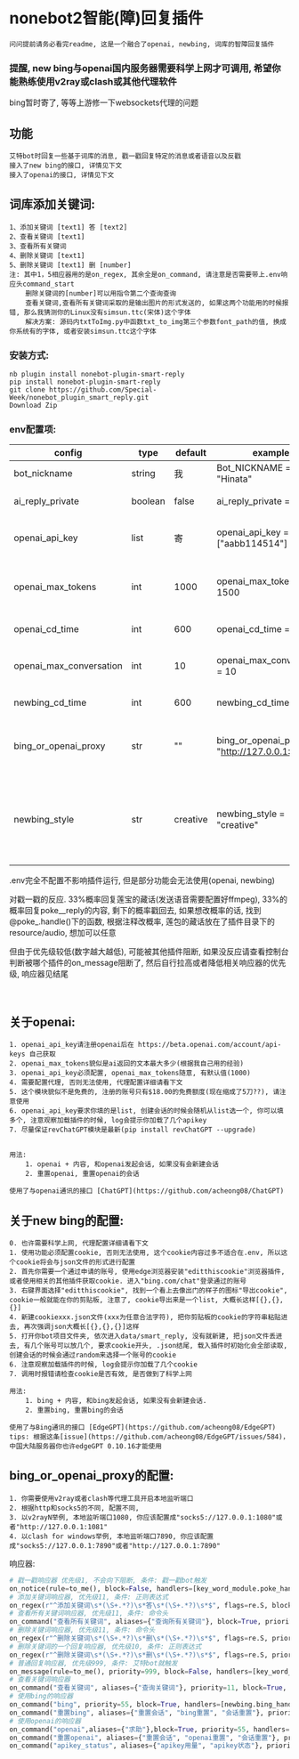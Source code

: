 # nonebot2智能(障)回复插件

    问问提前请务必看完readme, 这是一个融合了openai, newbing, 词库的智障回复插件
    
### 提醒, new bing与openai国内服务器需要科学上网才可调用, 希望你能熟练使用v2ray或clash或其他代理软件

bing暂时寄了, 等等上游修一下websockets代理的问题


## 功能

    艾特bot时回复一些基于词库的消息, 戳一戳回复特定的消息或者语音以及反戳
    接入了new bing的接口, 详情见下文
    接入了openai的接口, 详情见下文

## 词库添加关键词:
	1、添加关键词 [text1] 答 [text2]		 
	2、查看关键词 [text1]
	3、查看所有关键词
	4、删除关键词 [text1]
	5、删除关键词 [text1] 删 [number]
	注: 其中1，5相应器用的是on_regex, 其余全是on_command, 请注意是否需要带上.env响应头command_start
	    删除关键词的[number]可以用指令第二个查询查询
	    查看关键词,查看所有关键词采取的是输出图片的形式发送的, 如果这两个功能用的时候报错, 那么我猜测你的Linux没有simsun.ttc(宋体)这个字体
	    解决方案: 源码内txtToImg.py中函数txt_to_img第三个参数font_path的值, 换成你系统有的字体, 或者安装simsun.ttc这个字体

### 安装方式:

    nb plugin install nonebot-plugin-smart-reply
    pip install nonebot-plugin-smart-reply
    git clone https://github.com/Special-Week/nonebot_plugin_smart_reply.git
    Download Zip

### env配置项:

|config          |type            |default    |example                                  |usage                                   |
|----------------|----------------|-----------|-----------------------------------------|----------------------------------------|
| bot_nickname   | string         |我     |Bot_NICKNAME = "Hinata"                  |      你Bot的称呼                         |
| ai_reply_private  | boolean |false     |ai_reply_private = true          |    私聊时是否启用AI聊天            |
| openai_api_key    | list  |寄        |openai_api_key = ["aabb114514"]    |    openai的api_key, 详细请看下文         |
| openai_max_tokens | int     |1000      |openai_max_tokens = 1500         |    openai的max_tokens, 详细请看下文     |
| openai_cd_time    | int     |600        |openai_cd_time = 114             |    openai创建会话的cd                       |
| openai_max_conversation|int|10|openai_max_conversation = 10|openai的单个会话点最大交互数量|
| newbing_cd_time    | int     |600        |newbing_cd_time = 114             |    newbing创建会话的cd                       |
|bing_or_openai_proxy|str       |""         |bing_or_openai_proxy = "http://127.0.0.1:1081" |    openai或者newbing的代理, 配置详细请看下文|        
|newbing_style    |str             |creative   |newbing_style = "creative"             |newbing的风格, "creative", "balanced", "precise", 三选一, 乱填报错我不管|

.env完全不配置不影响插件运行, 但是部分功能会无法使用(openai, newbing)



对戳一戳的反应. 33%概率回复莲宝的藏话(发送语音需要配置好ffmpeg), 33%的概率回复poke__reply的内容, 剩下的概率戳回去, 如果想改概率的话, 找到@poke_.handle()下的函数, 根据注释改概率, 莲包的藏话放在了插件目录下的resource/audio, 想加可以任意


但由于优先级较低(数字越大越低), 可能被其他插件阻断, 如果没反应请查看控制台判断被哪个插件的on_message阻断了, 然后自行拉高或者降低相关响应器的优先级, 响应器见结尾


​       
## 关于openai:

    1. openai_api_key请注册openai后在 https://beta.openai.com/account/api-keys 自己获取
    2. openai_max_tokens貌似是ai返回的文本最大多少(根据我自己用的经验)
    3. openai_api_key必须配置, openai_max_tokens随意, 有默认值(1000)
    4. 需要配置代理, 否则无法使用, 代理配置详细请看下文
    5. 这个模块貌似不是免费的, 注册的账号只有$18.00的免费额度(现在缩成了5刀??), 请注意使用
    6. openai_api_key要求你填的是list, 创建会话的时候会随机从list选一个, 你可以填多个, 注意观察加载插件的时候, log会提示你加载了几个apikey
    7. 尽量保证revChatGPT模块是最新(pip install revChatGPT --upgrade)


    用法:
        1. openai + 内容, 和openai发起会话, 如果没有会新建会话
        2. 重置openai, 重置openai的会话
    
    使用了与openai通讯的接口 [ChatGPT](https://github.com/acheong08/ChatGPT)        




## 关于new bing的配置:

    0. 也许需要科学上网, 代理配置详细请看下文
    1. 使用功能必须配置cookie, 否则无法使用, 这个cookie内容过多不适合在.env, 所以这个cookie将会与json文件的形式进行配置
    2. 首先你需要一个通过申请的账号, 使用edge浏览器安装"editthiscookie"浏览器插件, 或者使用相关的其他插件获取cookie. 进入"bing.com/chat"登录通过的账号
    3. 右键界面选择"editthiscookie", 找到一个看上去像出门的样子的图标"导出cookie", cookie一般就能在你的剪贴板, 注意了, cookie导出来是一个list, 大概长这样[{},{},{}]
    4. 新建cookiexxx.json文件(xxx为任意合法字符), 把你剪贴板的cookie的字符串粘贴进去, 再次强调json大概长[{},{},{}]这样
    5. 打开你bot项目文件夹, 依次进入data/smart_reply, 没有就新建, 把json文件丢进去, 有几个账号可以放几个, 要求cookie开头, .json结尾, 载入插件时初始化会全部读取, 创建会话的时候会通过random来选择一个账号的cookie
    6. 注意观察加载插件的时候, log会提示你加载了几个cookie
    7. 调用时报错请检查cookie是否有效, 是否做到了科学上网

    用法:
        1. bing + 内容, 和bing发起会话, 如果没有会新建会话.
        2. 重置bing, 重置bing的会话

    使用了与Bing通讯的接口 [EdgeGPT](https://github.com/acheong08/EdgeGPT)        
    tips: 根据这条[issue](https://github.com/acheong08/EdgeGPT/issues/584)，中国大陆服务器你也许edgeGPT 0.10.16才能使用


## bing_or_openai_proxy的配置:

    1. 你需要使用v2ray或者clash等代理工具开启本地监听端口
    2. 根据http和socks5的不同, 配置不同, 
    3. 以v2rayN举例, 本地监听端口1080, 你应该配置成"socks5://127.0.0.1:1080"或者"http://127.0.0.1:1081"
    4. 以clash for windows举例, 本地监听端口7890, 你应该配置成"socks5://127.0.0.1:7890"或者"http://127.0.0.1:7890"





响应器:
```python
# 戳一戳响应器 优先级1, 不会向下阻断, 条件: 戳一戳bot触发
on_notice(rule=to_me(), block=False, handlers=[key_word_module.poke_handle])
# 添加关键词响应器, 优先级11, 条件: 正则表达式
on_regex(r"^添加关键词\s*(\S+.*?)\s*答\s*(\S+.*?)\s*$", flags=re.S, block=True, priority=11, permission=SUPERUSER, handlers=[key_word_module.add_new_keyword])
# 查看所有关键词响应器, 优先级11, 条件: 命令头
on_command("查看所有关键词", aliases={"查询所有关键词"}, block=True, priority=11, permission=SUPERUSER, handlers=[key_word_module.check_all_keyword])
# 删除关键词响应器, 优先级11, 条件: 命令头
on_regex(r"^删除关键词\s*(\S+.*?)\s*删\s*(\S+.*?)\s*$", flags=re.S, priority=10, permission=SUPERUSER, handlers=[key_word_module.del_akeyword_handle])
# 删除关键词的一个回复响应器, 优先级10, 条件: 正则表达式
on_regex(r"^删除关键词\s*(\S+.*?)\s*删\s*(\S+.*?)\s*$", flags=re.S, priority=10, permission=SUPERUSER, handlers=[key_word_module.del_akeyword_handle])
# 普通回复响应器, 优先级999, 条件: 艾特bot就触发
on_message(rule=to_me(), priority=999, block=False, handlers=[key_word_module.regular_reply])
# 查看关键词响应器
on_command("查看关键词", aliases={"查询关键词"}, priority=11, block=True, permission=SUPERUSER, handlers=[key_word_module.check_keyword_handle])
# 使用bing的响应器
on_command("bing", priority=55, block=True, handlers=[newbing.bing_handle])
on_command("重置bing", aliases={"重置会话", "bing重置", "会话重置"}, priority=10, block=True, handlers=[newbing.reserve_bing])
# 使用openai的响应器
on_command("openai",aliases={"求助"},block=True, priority=55, handlers=[openai.openai_handle])
on_command("重置openai", aliases={"重置会话", "openai重置", "会话重置"}, priority=10, block=True, handlers=[openai.reserve_openai])
on_command("apikey_status", aliases={"apikey用量", "apikey状态"}, priority=10, block=True, handlers=[openai.apikey_status])
```
